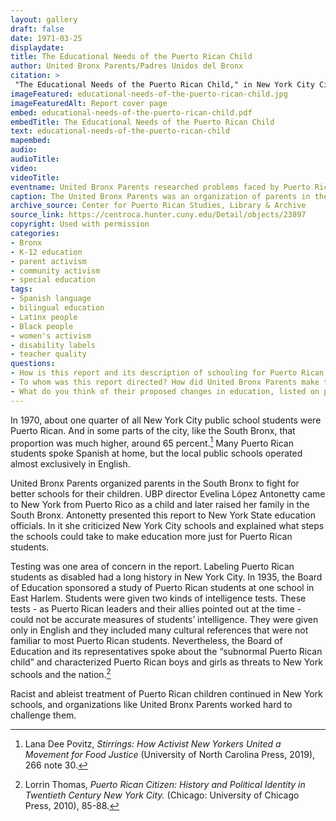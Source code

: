 ```yaml
---
layout: gallery
draft: false
date: 1971-03-25
displaydate: 
title: The Educational Needs of the Puerto Rican Child
author: United Bronx Parents/Padres Unidos del Bronx
citation: >
 "The Educational Needs of the Puerto Rican Child," in New York City Civil Rights History Project, Accessed: [Month Day, Year], https://nyccivilrightshistory.org/site-preview/topics/black-latina-women/united-bronx-parents/educational-needs-of-the-puerto-rican-child.
imageFeatured: educational-needs-of-the-puerto-rican-child.jpg
imageFeaturedAlt: Report cover page
embed: educational-needs-of-the-puerto-rican-child.pdf
embedTitle: The Educational Needs of the Puerto Rican Child
text: educational-needs-of-the-puerto-rican-child
mapembed: 
audio: 
audioTitle: 
video: 
videoTitle: 
eventname: United Bronx Parents researched problems faced by Puerto Rican students in Bronx schools.
caption: The United Bronx Parents was an organization of parents in the South Bronx. Many members of the organization were Puerto Rican and Black New Yorkers whose children attended local public schools and were concerned about the quality of education they received there.
archive_source: Center for Puerto Rican Studies, Library & Archive
source_link: https://centroca.hunter.cuny.edu/Detail/objects/23897
copyright: Used with permission
categories: 
- Bronx
- K-12 education
- parent activism
- community activism
- special education
tags: 
- Spanish language
- bilingual education
- Latinx people
- Black people
- women's activism 
- disability labels
- teacher quality
questions: 
- How is this report and its description of schooling for Puerto Rican students in the South Bronx in the 1970s similar to or different from the description [Toni Cade Bambara’s description of Puerto Rican students going to school in Harlem in the 1940s](/topics/black-latina-women/united-bronx-parents/puerto-ricans)? What seems to have continued? What seems to have changed? 
- To whom was this report directed? How did United Bronx Parents make their argument? How did they use language to convince their audience? 
- What do you think of their proposed changes in education, listed on p. 7 and 8. Are these changes still needed or relevant today?
--- 
```


In 1970, about one quarter of all New York City public school students were Puerto Rican. And in some parts of the city, like the South Bronx, that proportion was much higher, around 65 percent.[^1] Many Puerto Rican students spoke Spanish at home, but the local public schools operated almost exclusively in English.

United Bronx Parents organized parents in the South Bronx to fight for better schools for their children. UBP director Evelina López Antonetty came to New York from Puerto Rico as a child and later raised her family in the South Bronx. Antonetty presented this report to New York State education officials. In it she criticized New York City schools and explained what steps the schools could take to make education more just for Puerto Rican students.

Testing was one area of concern in the report. Labeling Puerto Rican students as disabled had a long history in New York City. In 1935, the Board of Education sponsored a study of Puerto Rican students at one school in East Harlem. Students were given two kinds of intelligence tests. These tests - as Puerto Rican leaders and their allies pointed out at the time - could not be accurate measures of students’ intelligence. They were given only in English and they included many cultural references that were not familiar to most Puerto Rican students. Nevertheless, the Board of Education and its representatives spoke about the “subnormal Puerto Rican child” and characterized Puerto Rican boys and girls as threats to New York schools and the nation.[^2]

Racist and ableist treatment of Puerto Rican children continued in New York schools, and organizations like United Bronx Parents worked hard to challenge them.

[^1]: Lana Dee Povitz, *Stirrings: How Activist New Yorkers United a Movement for Food Justice* (University of North Carolina Press, 2019), 266 note 30.

[^2]: Lorrin Thomas, *Puerto Rican Citizen: History and Political Identity in Twentieth Century New York City.* (Chicago: University of Chicago Press, 2010), 85-88.
